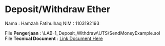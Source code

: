 # Deposit/Withdraw Ether
Nama    : Hamzah Fatihulhaq
NIM     : 1103192193

File **Pengerjaan** : \LAB-1_Deposit_Withdraw\UTS\SendMoneyExample.sol
File **Tecnical Document** : [Link Document Here](https://docs.google.com/document/d/1efWGp6Wt_dkr1UKawFuqESTc8UwDIlS2AqtZftZDlt0/edit?usp=sharing)
